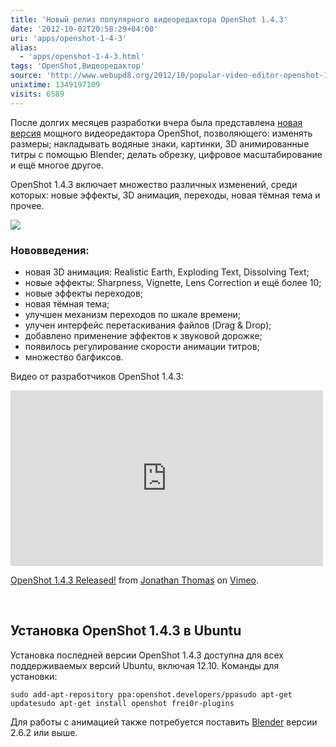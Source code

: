 ```yaml
---
title: 'Новый релиз популярного видеоредактора OpenShot 1.4.3'
date: '2012-10-02T20:58:29+04:00'
uri: 'apps/openshot-1-4-3'
alias: 
  - 'apps/openshot-1-4-3.html'
tags: 'OpenShot,Видеоредактор'
source: 'http://www.webupd8.org/2012/10/popular-video-editor-openshot-143.html'
unixtime: 1349197109
visits: 6589
---
```

После долгих месяцев разработки вчера была представлена [новая версия](http://www.openshotvideo.com/) мощного видеоредактора OpenShot, позволяющего: изменять размеры; накладывать водяные знаки, картинки, 3D анимированные титры с помощью Blender; делать обрезку, цифровое масштабирование и ещё многое другое.

OpenShot 1.4.3 включает множество различных изменений, среди которых: новые эффекты, 3D анимация, переходы, новая тёмная тема и прочее.

![](img/2012/10/02/20-00/openshot-8047661901-o.jpg)

### Нововведения:

*   новая 3D анимация: Realistic Earth, Exploding Text, Dissolving Text;
*   новые эффекты: Sharpness, Vignette, Lens Correction и ещё более 10;
*   новые эффекты переходов;
*   новая тёмная тема;
*   улучшен механизм переходов по шкале времени;
*   улучен интерфейс перетаскивания файлов (Drag & Drop);
*   добавлено применение эффектов к звуковой дорожке;
*   появилось регулирование скорости анимации титров;
*   множество багфиксов.

Видео от разработчиков OpenShot 1.4.3:

<iframe src="http://player.vimeo.com/video/50513213" width="500" height="281" frameborder="0" webkitallowfullscreen="" mozallowfullscreen="" allowfullscreen=""></iframe>

[OpenShot 1.4.3 Released!](http://vimeo.com/50513213) from [Jonathan Thomas](http://vimeo.com/openshot) on [Vimeo](http://vimeo.com).

 

## Установка OpenShot 1.4.3 в Ubuntu

Установка последней версии OpenShot 1.4.3 доступна для всех поддерживаемых версий Ubuntu, включая 12.10. Команды для установки:

```
sudo add-apt-repository ppa:openshot.developers/ppasudo apt-get updatesudo apt-get install openshot frei0r-plugins
```

Для работы с анимацией также потребуется поставить [Blender](https://launchpad.net/~irie/+archive/blender?field.series_filter=precise) версии 2.6.2 или выше.
